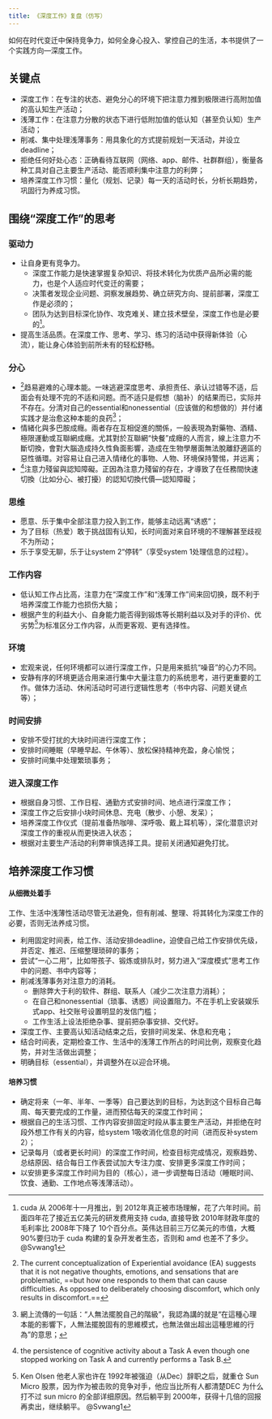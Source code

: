 ```yaml
---
title: 《深度工作》复盘（仿写）
---
```


如何在时代变迁中保持竞争力，如何全身心投入、掌控自己的生活，本书提供了一个实践方向—深度工作。

## 关键点
- 深度工作：在专注的状态、避免分心的环境下把注意力推到极限进行高附加值的高认知生产活动；
- 浅薄工作：在注意力分散的状态下进行低附加值的低认知（甚至负认知）生产活动；
- 削减、集中处理浅薄事务：用具象化的方式提前规划一天活动，并设立deadline；
- 拒绝任何好处心态：正确看待互联网（网络、app、邮件、社群群组），衡量各种工具对自己主要生产活动、能否顺利集中注意力的利弊；
- 培养深度工作习惯：量化（规划、记录）每一天的活动时长，分析长期趋势，巩固行为养成习惯。
<!-- more -->
## 围绕“深度工作”的思考

### 驱动力
- 让自身更有竞争力。
	- 深度工作能力是快速掌握复杂知识、将技术转化为优质产品所必需的能力，也是个人适应时代变迁的需要；
	- 决策者发现企业问题、洞察发展趋势、确立研究方向、提前部署，深度工作是必须的；
	- 团队为达到目标深化协作、攻克难关、建立技术壁垒，深度工作也是必要的[^1]。
- 提高生活品质。在深度工作、思考、学习、练习的活动中获得新体验（心流），能让身心体验到前所未有的轻松舒畅。
### 分心

- [^2]趋易避难的心理本能。一味逃避深度思考、承担责任、承认过错等不适，后面会有处理不完的不适和问题。而不适只是假想（脑补）的结果而已，实际并不存在。分清对自己的essential和nonessential（应该做的和想做的）并付诸实践才是治愈这种本能的良药[^3]；
- 情緒化與多巴胺成癮。兩者存在互相促進的關係，一般表現為對藥物、酒精、極限運動或互聯網成癮。尤其對於互聯網“快餐”成癮的人而言，線上注意力不斷切換，會對大腦造成持久性負面影響，造成在生物學層面無法脫離舒適區的惡性循環。对容易让自己进入情绪化的事物、人物、环境保持警惕，并远离；
- [^4]注意力殘留與認知障礙。正因為注意力殘留的存在，才導致了在任務間快速切換（比如分心、被打擾）的認知切換代價—認知障礙；
### 思维
- 愿意、乐于集中全部注意力投入到工作，能够主动远离“诱惑”；
- 为了目标（热爱）敢于挑战固有认知，长时间面对来自环境的不理解甚至歧视不为所动；
- 乐于享受无聊，乐于让system 2“停转”（享受system 1处理信息的过程）。

### 工作内容
- 低认知工作占比高，注意力在“深度工作”和“浅薄工作”间来回切换，既不利于培养深度工作能力也损伤大脑；
- 根据产生的利益大小、自身能力能否得到锻炼等长期利益以及对手的评价、优劣势[^5]为标准区分工作内容，从而更客观、更有选择性。
### 环境
- 宏观来说，任何环境都可以进行深度工作，只是用来抵抗“噪音”的心力不同。
- 安静有序的环境更适合用来进行集中大量注意力的系统思考，进行更重要的工作。做体力活动、休闲活动时可进行逻辑性思考（书中内容、问题关键点等）；
### 时间安排
- 安排不受打扰的大块时间进行深度工作；
- 安排时间睡眠（早睡早起、午休等）、放松保持精神充盈，身心愉悦；
- 安排时间集中处理繁琐事务；
### 进入深度工作
- 根据自身习惯、工作日程、通勤方式安排时间、地点进行深度工作；
- 深度工作之后安排小块时间休息、充电（散步、小憩、发呆）；
- 培养深度工作仪式（提前准备热咖啡、深呼吸、戴上耳机等），深化潜意识对深度工作的重视从而更快进入状态；
- 根据对主要生产活动的利弊审慎选择工具。提前关闭通知避免打扰。

## 培养深度工作习惯

#### 从细微处着手

工作、生活中浅薄性活动尽管无法避免，但有削减、整理、将其转化为深度工作的必要，否则无法养成习惯。

- 利用固定时间表，给工作、活动安排deadline，迫使自己给工作安排优先级，并否定、推迟、压缩整理琐碎的事务；
- 尝试“一心二用”，比如带孩子、锻炼或排队时，努力进入“深度模式”思考工作中的问题、书中内容等；
- 削减浅薄事务对注意力的消耗。
	- 删除弊大于利的软件、群组、联系人（减少二次注意力消耗）；
	- 在自己和nonessential（琐事、诱惑）间设置阻力。不在手机上安装娱乐式app、社交账号设置明显的发信门槛；
	- 工作生活上设法拒绝杂事、提前把杂事安排、交代好。
- 深度工作、主要高认知活动结束之后，安排时间发呆、休息和充电；
- 结合时间表，定期检查工作、生活中的浅薄工作所占的时间比例，观察变化趋势，并对生活做出调整；
- 明确目标（essential），并调整外在以迎合环境。

#### 培养习惯
- 确定将来（一年、半年、一季等）自己要达到的目标，为达到这个目标自己每周、每天要完成的工作量，进而预估每天的深度工作时间；
- 根据自己的生活习惯、工作内容安排固定时段从事主要生产活动，并拒绝在时段外想工作有关的内容，给system 1吸收消化信息的时间（进而反补system 2）；
- 记录每月（或者更长时间）的深度工作时间，检查目标完成情况，观察趋势、总结原因、结合每日工作表尝试加大专注力度、安排更多深度工作时间；
- 以安排更多深度工作时间为目的（核心），进一步调整每日活动（睡眠时间、饮食、通勤、工作地点等浅薄活动）。

[^1]: cuda 从 2006年十一月推出，到 2012年真正被市场理解，花了六年时间。前面四年花了接近五亿美元的研发费用支持 cuda, 直接导致 2010年财政年度的毛利率比 2008年下降了 10个百分点。英伟达目前三万亿美元的市值，大概 90%要归功于 cuda 构建的复杂开发者生态，否则和 amd 也差不了多少。 @Svwang1

[^2]: The current conceptualization of Experiential avoidance (EA) suggests that it is not negative thoughts, emotions, and sensations that are problematic, ==but how one responds to them that can cause difficulties. As opposed to deliberately choosing discomfort, which only results in discomfort.==

[^3]: 網上流傳的一句話：“人無法擺脫自己的階級”，我認為講的就是“在這種心理本能的影響下，人無法擺脫固有的思維模式，也無法做出超出這種思維的行為”的意思；

[^4]: the persistence of cognitive activity about a Task A even though one stopped working on Task A and currently performs a Task B.

[^5]: Ken Olsen 他老人家也许在 1992年被强迫（从Dec）辞职之后，就重仓 Sun Micro 股票，因为作为被击败的竞争对手，他应当比所有人都清楚DEC 为什么打不过 sun micro 的全部详细原因。然后躺平到 2000年，获得十几倍的回报再卖出，继续躺平。 @Svwang1